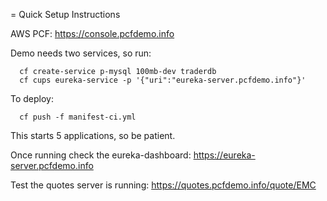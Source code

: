 = Quick Setup Instructions

AWS PCF: https://console.pcfdemo.info

Demo needs two services, so run:

```
  cf create-service p-mysql 100mb-dev traderdb
  cf cups eureka-service -p '{"uri":"eureka-server.pcfdemo.info"}'
```

To deploy:

```
  cf push -f manifest-ci.yml
```

This starts 5 applications, so be patient.


Once running check the eureka-dashboard: https://eureka-server.pcfdemo.info

Test the quotes server is running: https://quotes.pcfdemo.info/quote/EMC
